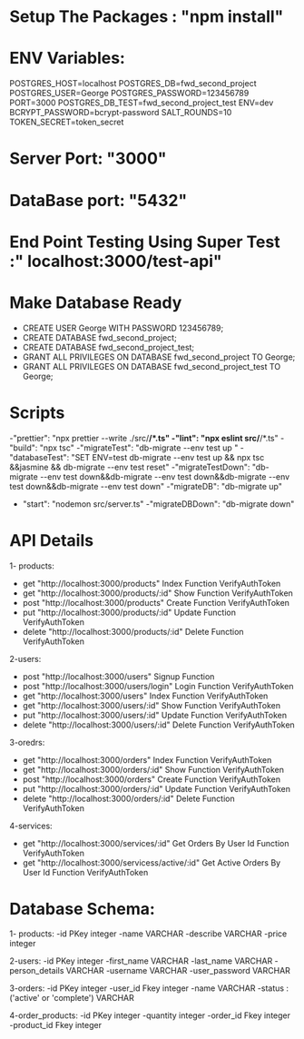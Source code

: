 # Setup The Packages : "npm install"

# ENV Variables:
POSTGRES_HOST=localhost
POSTGRES_DB=fwd_second_project
POSTGRES_USER=George
POSTGRES_PASSWORD=123456789
PORT=3000
POSTGRES_DB_TEST=fwd_second_project_test
ENV=dev
BCRYPT_PASSWORD=bcrypt-password
SALT_ROUNDS=10
TOKEN_SECRET=token_secret

# Server Port: "3000"
# DataBase port: "5432"
# End Point Testing Using Super Test :" localhost:3000/test-api"

# Make Database Ready 

-   CREATE USER George WITH PASSWORD 123456789;
-   CREATE DATABASE fwd_second_project;
-   CREATE DATABASE fwd_second_project_test;
-   GRANT ALL PRIVILEGES ON DATABASE fwd_second_project TO George;
-   GRANT ALL PRIVILEGES ON DATABASE fwd_second_project_test TO George;

# Scripts

-"prettier": "npx prettier --write ./src/**/*.ts"
-"lint": "npx eslint src/**/*.ts"
-"build": "npx tsc"
-"migrateTest": "db-migrate --env test up "
-"databaseTest": "SET ENV=test db-migrate --env test up && npx tsc &&jasmine && db-migrate --env test reset"
-"migrateTestDown": "db-migrate --env test down&&db-migrate --env test down&&db-migrate --env test down&&db-migrate --env test down"
-"migrateDB": "db-migrate up"
- "start": "nodemon src/server.ts"
-"migrateDBDown": "db-migrate down"

# API Details

1- products:

- get "http://localhost:3000/products" Index Function VerifyAuthToken
- get "http://localhost:3000/products/:id" Show Function VerifyAuthToken
- post "http://localhost:3000/products" Create Function VerifyAuthToken
- put "http://localhost:3000/products/:id" Update Function VerifyAuthToken
- delete "http://localhost:3000/products/:id" Delete Function VerifyAuthToken

2-users:

- post "http://localhost:3000/users" Signup Function
- post "http://localhost:3000/users/login" Login Function VerifyAuthToken
- get "http://localhost:3000/users" Index Function VerifyAuthToken
- get "http://localhost:3000/users/:id" Show Function VerifyAuthToken
- put "http://localhost:3000/users/:id" Update Function VerifyAuthToken
- delete "http://localhost:3000/users/:id" Delete Function VerifyAuthToken

3-oredrs:
- get "http://localhost:3000/orders" Index Function VerifyAuthToken
- get "http://localhost:3000/orders/:id" Show Function VerifyAuthToken
- post "http://localhost:3000/orders" Create Function VerifyAuthToken
- put "http://localhost:3000/orders/:id" Update Function VerifyAuthToken
- delete "http://localhost:3000/orders/:id" Delete Function VerifyAuthToken

4-services:

- get "http://localhost:3000/services/:id" Get Orders By User Id Function VerifyAuthToken
- get "http://localhost:3000/servicess/active/:id" Get  Active Orders By User Id Function VerifyAuthToken

# Database Schema:

1- products:
-id PKey integer
-name VARCHAR
-describe VARCHAR
-price integer

2-users:
-id PKey integer
-first_name  VARCHAR
-last_name VARCHAR
-person_details VARCHAR
-username VARCHAR
-user_password VARCHAR

3-orders:
-id PKey integer
-user_id  Fkey integer
-name VARCHAR
-status : ('active' or 'complete') VARCHAR

4-order_products:
-id PKey integer
-quantity integer
-order_id Fkey integer
-product_id Fkey integer